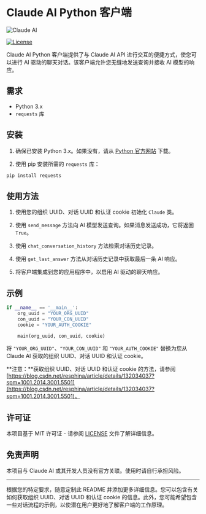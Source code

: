 # Claude AI Python 客户端

![Claude AI](https://example.com/claude_ai_logo.png)

[![License](https://img.shields.io/badge/License-MIT-blue.svg)](LICENSE)

Claude AI Python 客户端提供了与 Claude AI API 进行交互的便捷方式，使您可以进行 AI 驱动的聊天对话。该客户端允许您无缝地发送查询并接收 AI 模型的响应。

## 需求

- Python 3.x
- `requests` 库

## 安装

1. 确保已安装 Python 3.x。如果没有，请从 [Python 官方网站](https://www.python.org/downloads/) 下载。

2. 使用 pip 安装所需的 `requests` 库：

```bash
pip install requests
```

## 使用方法

1. 使用您的组织 UUID、对话 UUID 和认证 cookie 初始化 `Claude` 类。

2. 使用 `send_message` 方法向 AI 模型发送查询。如果消息发送成功，它将返回 `True`。

3. 使用 `chat_conversation_history` 方法检索对话历史记录。

4. 使用 `get_last_answer` 方法从对话历史记录中获取最后一条 AI 响应。

5. 将客户端集成到您的应用程序中，以启用 AI 驱动的聊天响应。

## 示例

```python
if __name__ == '__main__':
    org_uuid = "YOUR_ORG_UUID"
    con_uuid = "YOUR_CON_UUID"
    cookie = "YOUR_AUTH_COOKIE"

    main(org_uuid, con_uuid, cookie)
```

将 `"YOUR_ORG_UUID"`、`"YOUR_CON_UUID"` 和 `"YOUR_AUTH_COOKIE"` 替换为您从 Claude AI 获取的组织 UUID、对话 UUID 和认证 cookie。

**注意：**获取组织 UUID、对话 UUID 和认证 cookie 的方法，请参阅 [https://blog.csdn.net/resphina/article/details/132034037?spm=1001.2014.3001.5501](https://blog.csdn.net/resphina/article/details/132034037?spm=1001.2014.3001.5501)。

## 许可证

本项目基于 MIT 许可证 - 请参阅 [LICENSE](LICENSE) 文件了解详细信息。

## 免责声明

本项目与 Claude AI 或其开发人员没有官方关联。使用时请自行承担风险。

---

根据您的特定要求，随意定制此 README 并添加更多详细信息。您可以包含有关如何获取组织 UUID、对话 UUID 和认证 cookie 的信息。此外，您可能希望包含一些对话流程的示例，以使潜在用户更好地了解客户端的工作原理。
